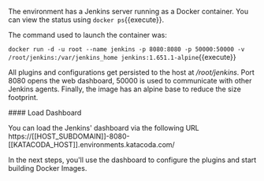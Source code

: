 The environment has a Jenkins server running as a Docker container. You can view the status using `docker ps`{{execute}}.

The command used to launch the container was:

`docker run -d -u root --name jenkins -p 8080:8080 -p 50000:50000 -v /root/jenkins:/var/jenkins_home jenkins:1.651.1-alpine`{{execute}}

All plugins and configurations get persisted to the host at _/root/jenkins_. Port 8080 opens the web dashboard, 50000 is used to communicate with other Jenkins agents. Finally, the image has an alpine base to reduce the size footprint.

#### Load Dashboard

You can load the Jenkins' dashboard via the following URL https://[[HOST_SUBDOMAIN]]-8080-[[KATACODA_HOST]].environments.katacoda.com/

In the next steps, you'll use the dashboard to configure the plugins and start building Docker Images.

